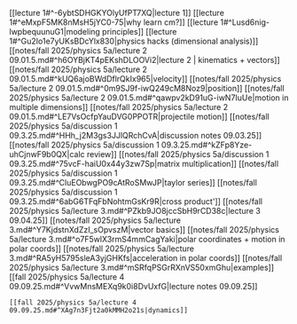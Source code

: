 [[lecture 1#^-6ybtSDHGKYOlyUfPT7XQ|lecture 1]]
	[[lecture 1#^eMxpF5MK8nMsH5jYC0-75|why learn cm?]]
	[[lecture 1#^Lusd6nig-lwpbequunuG1|modeling principles]]
	[[lecture 1#^Gu2Io1e7yUKsBDcYlx830|physics hacks (dimensional analysis)]]
[[notes/fall 2025/physics 5a/lecture 2 09.01.5.md#^h6OYBjKT4pEKshDLOOVi2|lecture 2 | kinematics + vectors]]
	[[notes/fall 2025/physics 5a/lecture 2 09.01.5.md#^kUQ6ajoBWdDflrQkIx965|velocity]]
	[[notes/fall 2025/physics 5a/lecture 2 09.01.5.md#^0m9SJ9f-iwQ249cM8Noz9|position]]
	[[notes/fall 2025/physics 5a/lecture 2 09.01.5.md#^qawpv2kD91uG-iwN7IuUe|motion in multiple dimensions]]
	[[notes/fall 2025/physics 5a/lecture 2 09.01.5.md#^LE7VsOcfpYauDVG0PPOTR|projectile motion]]
[[notes/fall 2025/physics 5a/discussion 1 09.3.25.md#^HHh_j2M3gs3JJlQRchCvA|discussion notes 09.03.25]]
	[[notes/fall 2025/physics 5a/discussion 1 09.3.25.md#^kZFp8Yze-uhCjnwF9b0QX|calc review]]
	[[notes/fall 2025/physics 5a/discussion 1 09.3.25.md#^75vcF-haiU0x44y3zw7Sp|matrix multiplication]]
	[[notes/fall 2025/physics 5a/discussion 1 09.3.25.md#^CluEObwgPO9cAtRoSMwJP|taylor series]]
	[[notes/fall 2025/physics 5a/discussion 1 09.3.25.md#^6abG6TFqFbNohtmGsKr9R|cross product']]
[[notes/fall 2025/physics 5a/lecture 3.md#^PZkb9JO8jccSbH9rCD38c|lecture 3 09.04.25]]
	[[notes/fall 2025/physics 5a/lecture 3.md#^Y7KjdstnXdZzI_sOpvszM|vector basics]]
	[[notes/fall 2025/physics 5a/lecture 3.md#^o7F5wlX3rmS4mmCagYaki|polar coordinates + motion in polar coords]]
	[[notes/fall 2025/physics 5a/lecture 3.md#^RA5yH5795sleA3yjGHKfs|acceleration in polar coords]]
	[[notes/fall 2025/physics 5a/lecture 3.md#^mSRfqPSGrRXnVS50xmGhu|examples]]
[[fall 2025/physics 5a/lecture 4 09.09.25.md#^VvwMnsMEXq9k0i8DvUxfG|lecture notes 09.09.25]]

	[[fall 2025/physics 5a/lecture 4 09.09.25.md#^XAg7n3Fjt2a0kMMH2o21s|dynamics]]
